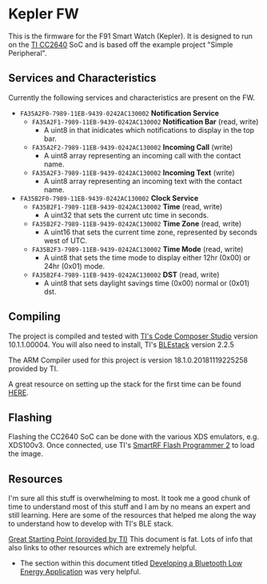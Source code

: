 # Kepler FW

This is the firmware for the F91 Smart Watch (Kepler). It is designed to run on 
the [TI CC2640](http://www.ti.com/product/CC2640) SoC and is based off the example
project "Simple Peripheral".

## Services and Characteristics
Currently the following services and characteristics are present on the FW.

- `FA35A2F0-7989-11EB-9439-0242AC130002` **Notification Service**
  - `FA35A2F1-7989-11EB-9439-0242AC130002` **Notification Bar** (read, write)
    - A uint8 in that inidicates which notifications to display in the top bar.
  - `FA35A2F2-7989-11EB-9439-0242AC130002` **Incoming Call** (write)
    - A uint8 array representing an incoming call with the contact name.
  - `FA35A2F3-7989-11EB-9439-0242AC130002` **Incoming Text** (write)
    - A uint8 array representing an incoming text with the contact name.
- `FA35B2F0-7989-11EB-9439-0242AC130002` **Clock Service**
  - `FA35B2F1-7989-11EB-9439-0242AC130002` **Time** (read, write)
    - A uint32 that sets the current utc time in seconds.
  - `FA35B2F2-7989-11EB-9439-0242AC130002` **Time Zone** (read, write)
    - A uint16 that sets the current time zone, represented by seconds west of UTC.
  - `FA35B2F3-7989-11EB-9439-0242AC130002` **Time Mode** (read, write)
    - A uint8 that sets the time mode to display either 12hr (0x00) or 24hr (0x01) mode.
  - `FA35B2F4-7989-11EB-9439-0242AC130002` **DST** (read, write)
    - A uint8 that sets daylight savings time (0x00) normal or (0x01) dst.

## Compiling

The project is compiled and tested with [TI's Code Composer
Studio](http://www.ti.com/tool/CCSTUDIO) version 10.1.1.00004. 
You will also need to install, TI's [BLEstack](http://www.ti.com/tool/BLE-STACK) version 2.2.5 

The ARM Compiler used for this project is version 18.1.0.20181119225258 provided by TI.

A great resource on setting up the stack for the first time can be found [HERE](http://software-dl.ti.com/lprf/simplelink_cc2640r2_sdk/1.30.00.25/exports/docs/blestack/ble_sw_dev_guide/html/cc2640/platform.html#installing-blestack).

## Flashing

Flashing the CC2640 SoC can be done with the various XDS emulators,
e.g. XDS100v3. Once connected, use TI's [SmartRF Flash Programmer
2](http://www.ti.com/tool/FLASH-PROGRAMMER) to load the image.

## Resources

I'm sure all this stuff is overwhelming to most. It took me a good chunk of time to understand most of this stuff and I am by no means an expert and still learning.
Here are some of the resources that helped me along the way to understand how to develop with TI's BLE stack.

[Great Starting Point (provided by TI)](http://software-dl.ti.com/lprf/simplelink_cc2640r2_sdk/1.30.00.25/exports/docs/blestack/ble_sw_dev_guide/html/cc2640/get-started/get-started.html)
This document is fat. Lots of info that also links to other resources which are extremely helpful.
- The section within this document titled [Developing a Bluetooth Low Energy Application](http://software-dl.ti.com/lprf/simplelink_cc2640r2_sdk/1.30.00.25/exports/docs/blestack/ble_sw_dev_guide/html/ble-stack/index.html#) was very helpful.

